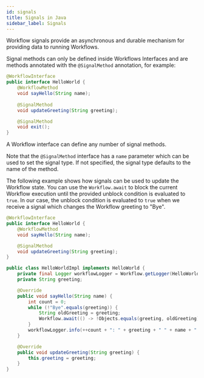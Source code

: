 ```yaml
---
id: signals
title: Signals in Java
sidebar_label: Signals
---
```


Workflow signals provide an asynchronous and durable mechanism for providing data to running Workflows.

Signal methods can only be defined inside Workflows Interfaces and are methods annotated with the `@SignalMethod` annotation, for example:

```java
@WorkflowInterface
public interface HelloWorld {
    @WorkflowMethod
    void sayHello(String name);
    
    @SignalMethod
    void updateGreeting(String greeting);

    @SignalMethod
    void exit();
}
```

A Workflow interface can define any number of signal methods.

Note that the `@SignalMethod` interface has a `name` parameter which can be used to set the signal type.
If not specified, the signal type defaults to the name of the method.

The following example shows how signals can be used to update the Workflow state.
You can use the `Workflow.await` to block the current Workflow execution until the provided unblock condition is evaluated
to `true`. In our case, the unblock condition is evaluated to `true` when we receive a signal which changes the Workflow
greeting to "Bye".

```java
@WorkflowInterface
public interface HelloWorld {
    @WorkflowMethod
    void sayHello(String name);

    @SignalMethod
    void updateGreeting(String greeting);
}
```

```java
public class HelloWorldImpl implements HelloWorld {
    private final Logger workflowLogger = Workflow.getLogger(HelloWorldImpl.class);
    private String greeting;

    @Override
    public void sayHello(String name) {
        int count = 0;
        while (!"Bye".equals(greeting)) {
            String oldGreeting = greeting;
            Workflow.await(() -> !Objects.equals(greeting, oldGreeting));
        }
        workflowLogger.info(++count + ": " + greeting + " " + name + "!");
    }

    @Override
    public void updateGreeting(String greeting) {
        this.greeting = greeting;
    }
}
```
